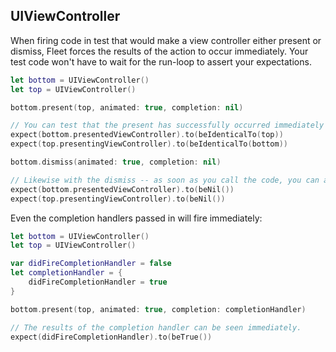 ## UIViewController

When firing code in test that would make a view controller either present or dismiss, Fleet forces the results of the action to occur immediately. Your test code won't have to wait for the run-loop to assert your expectations.

```swift
let bottom = UIViewController()
let top = UIViewController()

bottom.present(top, animated: true, completion: nil)

// You can test that the present has successfully occurred immediately after executing it.
expect(bottom.presentedViewController).to(beIdenticalTo(top))
expect(top.presentingViewController).to(beIdenticalTo(bottom))

bottom.dismiss(animated: true, completion: nil)

// Likewise with the dismiss -- as soon as you call the code, you can assert on the results.
expect(bottom.presentedViewController).to(beNil())
expect(top.presentingViewController).to(beNil())
```

Even the completion handlers passed in will fire immediately:
```swift
let bottom = UIViewController()
let top = UIViewController()

var didFireCompletionHandler = false
let completionHandler = {
    didFireCompletionHandler = true
}

bottom.present(top, animated: true, completion: completionHandler)

// The results of the completion handler can be seen immediately.
expect(didFireCompletionHandler).to(beTrue())
```

